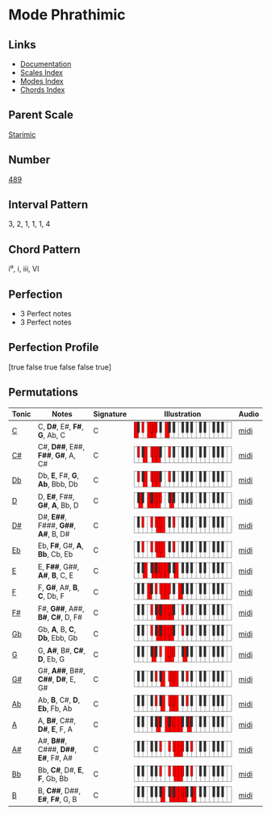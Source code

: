 # Mode Phrathimic

## Links

- [Documentation](index.md)
- [Scales Index](Scales.md)
- [Modes Index](Modes.md)
- [Chords Index](Chords.md)

## Parent Scale

[Starimic](ScaleStarimic.md)

## Number

[489](https://ianring.com/musictheory/scales/489)

## Interval Pattern

3, 2, 1, 1, 1, 4

## Chord Pattern

i⁰, i, iii, VI

## Perfection

- 3 Perfect notes
- 3 Perfect notes

## Perfection Profile

[true false true false false true]

## Permutations

| Tonic | Notes | Signature | Illustration | Audio |
|-------|-------|-----------|--------------|-------|
| [C](ModeCNaturalPhrathimic.md) | C, **D#**, E#, **F#**, **G**, Ab, C | C | ![CNaturalPhrathimic](ModeCNaturalPhrathimic.png) | [midi](https://github.com/edipermadi/music/blob/main/docs/ModeCNaturalPhrathimic.mid?raw=true) |
| [C#](ModeCSharpPhrathimic.md) | C#, **D##**, E##, **F##**, **G#**, A, C# | C | ![CSharpPhrathimic](ModeCSharpPhrathimic.png) | [midi](https://github.com/edipermadi/music/blob/main/docs/ModeCSharpPhrathimic.mid?raw=true) |
| [Db](ModeDFlatPhrathimic.md) | Db, **E**, F#, **G**, **Ab**, Bbb, Db | C | ![DFlatPhrathimic](ModeDFlatPhrathimic.png) | [midi](https://github.com/edipermadi/music/blob/main/docs/ModeDFlatPhrathimic.mid?raw=true) |
| [D](ModeDNaturalPhrathimic.md) | D, **E#**, F##, **G#**, **A**, Bb, D | C | ![DNaturalPhrathimic](ModeDNaturalPhrathimic.png) | [midi](https://github.com/edipermadi/music/blob/main/docs/ModeDNaturalPhrathimic.mid?raw=true) |
| [D#](ModeDSharpPhrathimic.md) | D#, **E##**, F###, **G##**, **A#**, B, D# | C | ![DSharpPhrathimic](ModeDSharpPhrathimic.png) | [midi](https://github.com/edipermadi/music/blob/main/docs/ModeDSharpPhrathimic.mid?raw=true) |
| [Eb](ModeEFlatPhrathimic.md) | Eb, **F#**, G#, **A**, **Bb**, Cb, Eb | C | ![EFlatPhrathimic](ModeEFlatPhrathimic.png) | [midi](https://github.com/edipermadi/music/blob/main/docs/ModeEFlatPhrathimic.mid?raw=true) |
| [E](ModeENaturalPhrathimic.md) | E, **F##**, G##, **A#**, **B**, C, E | C | ![ENaturalPhrathimic](ModeENaturalPhrathimic.png) | [midi](https://github.com/edipermadi/music/blob/main/docs/ModeENaturalPhrathimic.mid?raw=true) |
| [F](ModeFNaturalPhrathimic.md) | F, **G#**, A#, **B**, **C**, Db, F | C | ![FNaturalPhrathimic](ModeFNaturalPhrathimic.png) | [midi](https://github.com/edipermadi/music/blob/main/docs/ModeFNaturalPhrathimic.mid?raw=true) |
| [F#](ModeFSharpPhrathimic.md) | F#, **G##**, A##, **B#**, **C#**, D, F# | C | ![FSharpPhrathimic](ModeFSharpPhrathimic.png) | [midi](https://github.com/edipermadi/music/blob/main/docs/ModeFSharpPhrathimic.mid?raw=true) |
| [Gb](ModeGFlatPhrathimic.md) | Gb, **A**, B, **C**, **Db**, Ebb, Gb | C | ![GFlatPhrathimic](ModeGFlatPhrathimic.png) | [midi](https://github.com/edipermadi/music/blob/main/docs/ModeGFlatPhrathimic.mid?raw=true) |
| [G](ModeGNaturalPhrathimic.md) | G, **A#**, B#, **C#**, **D**, Eb, G | C | ![GNaturalPhrathimic](ModeGNaturalPhrathimic.png) | [midi](https://github.com/edipermadi/music/blob/main/docs/ModeGNaturalPhrathimic.mid?raw=true) |
| [G#](ModeGSharpPhrathimic.md) | G#, **A##**, B##, **C##**, **D#**, E, G# | C | ![GSharpPhrathimic](ModeGSharpPhrathimic.png) | [midi](https://github.com/edipermadi/music/blob/main/docs/ModeGSharpPhrathimic.mid?raw=true) |
| [Ab](ModeAFlatPhrathimic.md) | Ab, **B**, C#, **D**, **Eb**, Fb, Ab | C | ![AFlatPhrathimic](ModeAFlatPhrathimic.png) | [midi](https://github.com/edipermadi/music/blob/main/docs/ModeAFlatPhrathimic.mid?raw=true) |
| [A](ModeANaturalPhrathimic.md) | A, **B#**, C##, **D#**, **E**, F, A | C | ![ANaturalPhrathimic](ModeANaturalPhrathimic.png) | [midi](https://github.com/edipermadi/music/blob/main/docs/ModeANaturalPhrathimic.mid?raw=true) |
| [A#](ModeASharpPhrathimic.md) | A#, **B##**, C###, **D##**, **E#**, F#, A# | C | ![ASharpPhrathimic](ModeASharpPhrathimic.png) | [midi](https://github.com/edipermadi/music/blob/main/docs/ModeASharpPhrathimic.mid?raw=true) |
| [Bb](ModeBFlatPhrathimic.md) | Bb, **C#**, D#, **E**, **F**, Gb, Bb | C | ![BFlatPhrathimic](ModeBFlatPhrathimic.png) | [midi](https://github.com/edipermadi/music/blob/main/docs/ModeBFlatPhrathimic.mid?raw=true) |
| [B](ModeBNaturalPhrathimic.md) | B, **C##**, D##, **E#**, **F#**, G, B | C | ![BNaturalPhrathimic](ModeBNaturalPhrathimic.png) | [midi](https://github.com/edipermadi/music/blob/main/docs/ModeBNaturalPhrathimic.mid?raw=true) |
